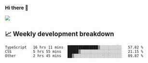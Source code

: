 ### Hi there 👋
<img align="center" src="https://github-readme-stats.vercel.app/api?username=Tumao727&show_icons=true&hide_title=true&theme=dracula" />


## 📈 Weekly development breakdown
<!--START_SECTION:waka-->

```text
TypeScript   16 hrs 11 mins  ██████████████▒░░░░░░░░░░   57.82 %
CSS          5 hrs 55 mins   █████▒░░░░░░░░░░░░░░░░░░░   21.15 %
Other        2 hrs 45 mins   ██▒░░░░░░░░░░░░░░░░░░░░░░   09.87 %
```

<!--END_SECTION:waka-->